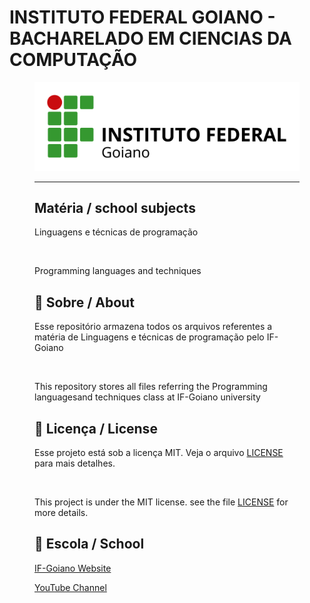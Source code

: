 # INSTITUTO FEDERAL GOIANO - BACHARELADO EM CIENCIAS DA COMPUTAÇÃO
<figure>

  <img src="logo IF-Goiano.png" alt="IF-Goiano logo">

---

## Matéria / school subjects

Linguagens e técnicas de programação

<br>

Programming languages ​​and techniques

## 🚀 Sobre / About

Esse repositório armazena todos os arquivos referentes a matéria de Linguagens e técnicas de programação pelo IF-Goiano
  
<br>
  
This repository stores all files referring the Programming languages ​​and techniques class at IF-Goiano university

## 📝 Licença / License

Esse projeto está sob a licença MIT. Veja o arquivo [LICENSE](.github/LICENSE.md) para mais detalhes.

<br>

This project is under the MIT license. see the file [LICENSE](.github/LICENSE.md) for more details.

## 🏫 Escola / School 

[IF-Goiano Website](https://ifgoiano.edu.br/home/index.php)

[YouTube Channel](https://www.youtube.com/user/ifgoiano)



